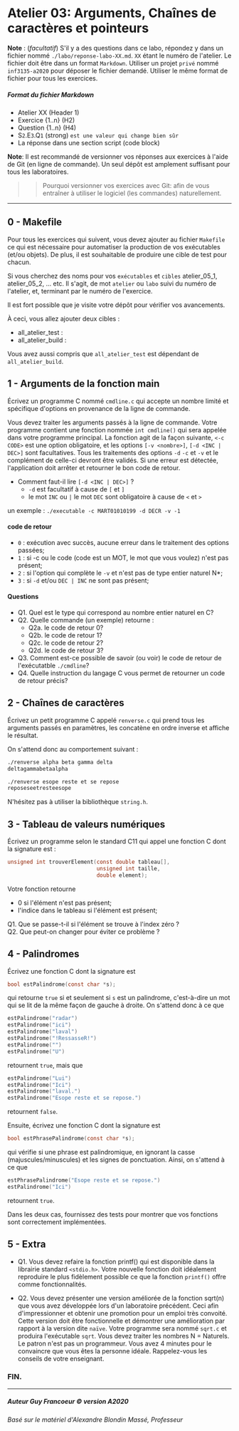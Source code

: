 # Atelier 03: Arguments, Chaînes de caractères et pointeurs

**Note** : (_facultatif_) S'il y a des questions dans ce labo, répondez y dans un fichier nommé
`./labo/reponse-labo-XX.md`. `XX` étant le numéro de l'atelier. Le fichier doit être dans un format `Markdown`.
Utiliser un projet `privé` nommé `inf3135-a2020` pour déposer le fichier demandé.
Utiliser le même format de fichier pour tous les exercices.

##### Format du fichier Markdown
 + Atelier XX (Header 1)
 + Exercice {1..n} (H2)
 + Question {1..n} (H4)
 + S`2`.E`3`.Q`1` (strong) `est une valeur qui change bien sûr`
 + La réponse dans une section script (code block)

**Note**: Il est recommandé de versionner vos réponses aux exercices à l'aide
de Git (en ligne de commande). Un seul dépôt est amplement suffisant pour tous les laboratoires.

 > > Pourquoi versionner vos exercices avec Git: afin de
vous entraîner à utiliser le logiciel (les commandes) naturellement.
----

## 0 - Makefile

Pour tous les exercices qui suivent, vous devez ajouter au fichier `Makefile` ce qui est nécessaire pour automatiser
la production de vos exécutables (et/ou objets).  De plus, il est souhaitable de produire une cible de test pour chacun.

Si vous cherchez des noms pour vos `exécutables` et `cibles` atelier_05_1, atelier_05_2, ... etc. Il s'agit, 
de mot `atelier` ou `labo` suivi du numéro de l'atelier, et, terminant par le numéro de l'exercice.

Il est fort possible que je visite votre dépôt pour vérifier vos avancements.

À ceci, vous allez ajouter deux cibles :
+ all_atelier_test :
+ all_atelier_build :

Vous avez aussi compris que `all_atelier_test` est dépendant de `all_atelier_build`.

## 1 - Arguments de la fonction main

Écrivez un programme C nommé `cmdline.c` qui accepte un nombre limité et spécifique d'options en provenance de la ligne de commande.

Vous devez traiter les arguments passés à la ligne de commande. Votre programme contient une fonction nommée `int cmdline()`
qui sera appelée dans votre programme principal.  La fonction agit de la façon suivante, `<-c CODE>` est une option obligatoire, 
et les options `[-v <nombre>]`, `[-d <INC | DEC>]` sont facultatives. Tous les traitements des options `-d` `-c` et `-v` et le complément de celle-ci devront être validés.  Si une erreur est détectée, l'application doit arrêter et retourner le bon code de retour.

+ Comment  faut-il lire `[-d <INC | DEC>]` ?
  - `-d` est facultatif à cause de `[` et `]`
  - le mot `INC` ou `|` le mot `DEC` sont obligatoire à cause de `<` et `>`

un exemple : `./executable -c MART01010199 -d DECR -v -1`

#### code de retour
+ `0` : exécution avec succès, aucune erreur dans le traitement des options passées;
+ `1` : si -c ou le code (code est un MOT, le mot que vous voulez) n'est pas présent;
+ `2` : si l'option qui complète le `-v` et n'est pas de type entier naturel N*;
+ `3` : si `-d` et/ou `DEC | INC` ne sont pas présent; 

#### Questions
+ Q1. Quel est le type qui correspond au nombre entier naturel en C?
+ Q2. Quelle commande (un exemple) retourne :
  - Q2a. le code de retour 0?
  - Q2b. le code de retour 1?
  - Q2c. le code de retour 2?
  - Q2d. le code de retour 3?
+ Q3. Comment est-ce possible de savoir (ou voir) le code de retour de l'exécutatble `./cmdline`? 
+ Q4. Quelle instruction du langage C vous permet de retourner un code de retour précis?

## 2 - Chaînes de caractères

Écrivez un petit programme C appelé `renverse.c` qui prend tous les arguments
passés en paramètres, les concatène en ordre inverse et affiche le résultat.

On s'attend donc au comportement suivant :

```sh
./renverse alpha beta gamma delta
deltagammabetaalpha

./renverse esope reste et se repose
reposeseetresteesope
```

N'hésitez pas à utiliser la bibliothèque `string.h`.


## 3 - Tableau de valeurs numériques

Écrivez un programme selon le standard C11 qui appel une fonction C dont la signature est :

```c
unsigned int trouverElement(const double tableau[],
                            unsigned int taille,
                            double element);
```

Votre fonction retourne
 + 0 si l'élément n'est pas présent;
 + l'indice dans le tableau si l'élément est présent;
 
 Q1. Que se passe-t-il si l'élément se trouve à l'index zéro ?  
 Q2. Que peut-on changer pour éviter ce problème ?

## 4 - Palindromes

Écrivez une fonction C dont la signature est
```c
bool estPalindrome(const char *s);
```
qui retourne `true` si et seulement si `s` est un palindrome, c'est-à-dire un
mot qui se lit de la même façon de gauche à droite. On s'attend donc à ce que
```c
estPalindrome("radar")
estPalindrome("ici")
estPalindrome("laval")
estPalindrome("!RessasseR!")
estPalindrome("")
estPalindrome("U")
```
retournent `true`, mais que
```c
estPalindrome("Lui")
estPalindrome("Ici")
estPalindrome("laval.")
estPalindrome("Esope reste et se repose.")
```
retournent `false`.

Ensuite, écrivez une fonction C dont la signature est
```c
bool estPhrasePalindrome(const char *s);
```
qui vérifie si une phrase est palindromique, en ignorant la casse
(majuscules/minuscules) et les signes de ponctuation. Ainsi, on s'attend à ce
que
```c
estPhrasePalindrome("Esope reste et se repose.")
estPalindrome("Ici")
```
retournent `true`.

Dans les deux cas, fournissez des tests pour montrer que vos fonctions sont
correctement implémentées.

## 5 - Extra

+ Q1. Vous devez refaire la fonction printf() qui est disponible dans la librairie standard `<stdio.h>`.
Votre nouvelle fonction doit idéalement reproduire le plus fidèlement possible ce que la fonction `printf()`
offre comme fonctionnalités.

+ Q2. Vous devez présenter une version améliorée de la fonction sqrt(n) que vous avez développée lors d'un laboratoire
précédent.  Ceci afin d'impressionner et obtenir une promotion pour un emploi très convoité. Cette version doit être 
fonctionnelle et démontrer une amélioration par rapport à la version dite `naïve`.
Votre programme sera nommé `sqrt.c` et produira l'exécutable `sqrt`. Vous devez traiter les nombres N = Naturels.  Le patron
n'est pas un programmeur.  Vous avez 4 minutes pour le convaincre que vous êtes la personne idéale.  Rappelez-vous les conseils 
de votre enseignant.

### FIN.
---
##### Auteur Guy Francoeur :copyright: version A2020 
###### Basé sur le matériel d'Alexandre Blondin Massé, Professeur
